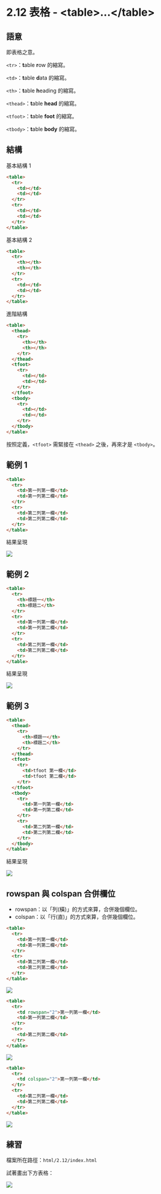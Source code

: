 # 2.12 表格 - &lt;table&gt;...&lt;/table&gt;

## 語意

即表格之意。

`<tr>`：**t**able **r**ow 的縮寫。

`<td>`：**t**able **d**ata 的縮寫。

`<th>`：**t**able **h**eading 的縮寫。

`<thead>`：**t**able **head** 的縮寫。

`<tfoot>`：**t**able **foot** 的縮寫。

`<tbody>`：**t**able **body** 的縮寫。

## 結構

基本結構 1

```html
<table>
  <tr>
    <td></td>
    <td></td>
  </tr>
  <tr>
    <td></td>
    <td></td>
  </tr>
</table>
```

基本結構 2

```html
<table>
  <tr>
    <th></th>
    <th></th>
  </tr>
  <tr>
    <td></td>
    <td></td>
  </tr>
</table>
```

進階結構

```html
<table>
  <thead>
    <tr>
      <th></th>
      <th></th>
    </tr>
  </thead>
  <tfoot>
    <tr>
      <td></td>
      <td></td>
    </tr>
  </tfoot>
  <tbody>
    <tr>
      <td></td>
      <td></td>
    </tr>
  </tbody>
</table>
```

按照定義，`<tfoot>` 需緊接在 `<thead>` 之後，再來才是 `<tbody>`。

## 範例 1

```html
<table>
  <tr>
    <td>第一列第一欄</td>
    <td>第一列第二欄</td>
  </tr>
  <tr>
    <td>第二列第一欄</td>
    <td>第二列第二欄</td>
  </tr>
</table>
```

結果呈現

![](/assets/基本結構1.png)

## 範例 2

```html
<table>
  <tr>
    <th>標題一</th>
    <th>標題二</th>
  </tr>
  <tr>
    <td>第一列第一欄</td>
    <td>第一列第二欄</td>
  </tr>
  <tr>
    <td>第二列第一欄</td>
    <td>第二列第二欄</td>
  </tr>
</table>
```

結果呈現

![](/assets/基本結構2.png)

## 範例 3

```html
<table>
  <thead>
    <tr>
      <th>標題一</th>
      <th>標題二</th>
    </tr>
  </thead>
  <tfoot>
    <tr>
      <td>tfoot 第一欄</td>
      <td>tfoot 第二欄</td>
    </tr>
  </tfoot>
  <tbody>
    <tr>
      <td>第一列第一欄</td>
      <td>第一列第二欄</td>
    </tr>
    <tr>
      <td>第二列第一欄</td>
      <td>第二列第二欄</td>
    </tr>
  </tbody>
</table>
```

結果呈現

![](/assets/進階結構.png)

## rowspan 與 colspan 合併欄位

* rowspan：以「列\(橫\)」的方式來算，合併幾個欄位。
* colspan：以「行\(直\)」的方式來算，合併幾個欄位。

```html
<table>
  <tr>
    <td>第一列第一欄</td>
    <td>第一列第二欄</td>
  </tr>
  <tr>
    <td>第二列第一欄</td>
    <td>第二列第二欄</td>
  </tr>
</table>
```

![](/assets/table_original.png)

```html
<table>
  <tr>
    <td rowspan="2">第一列第一欄</td>
    <td>第一列第二欄</td>
  </tr>
  <tr>
    <td>第二列第二欄</td>
  </tr>
</table>
```

![](/assets/table_rowspan.png)

```html
<table>
  <tr>
    <td colspan="2">第一列第一欄</td>
  </tr>
  <tr>
    <td>第二列第一欄</td>
    <td>第二列第二欄</td>
  </tr>
</table>
```

![](/assets/table_colspan.png)

## 練習

檔案所在路徑：`html/2.12/index.html`

試著畫出下方表格：

![](/assets/table_practice.png)

